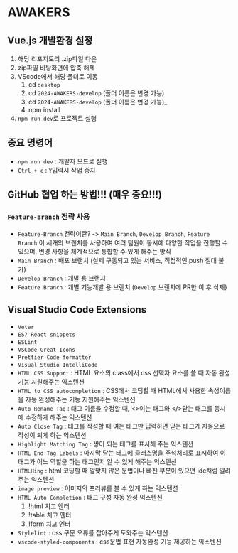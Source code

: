 # AWAKERS

## Vue.js 개발환경 설정 
1. 해당 리포지토리 .zip파일 다운
2. zip파일 바탕화면에 압축 해제
3. VScode에서 해당 폴더로 이동
   1. cd `desktop`
   2. cd `2024-AWAKERS-develop` (폴더 이름은 변경 가능)
   3. cd `2024-AWAKERS-develop` (폴더 이름은 변경 가능)_
   4. npm install
5. `npm run dev`로 프로젝트 실행<br>

## 중요 명령어
- `npm run dev` : 개발자 모드로 실행
- `Ctrl + c` : `Y`입력시 작업 중지<br>

## GitHub 협업 하는 방법!!! (매우 중요!!!)
### `Feature-Branch` 전략 사용
- `Feature-Branch` 전략이란?
  -> `Main Branch`, `Develop Branch`, `Feature Branch` 이 세개의 브랜치를 사용하여 여러 팀원이 동시에 다양한 작업을 진행할 수 있으며, 변경 사항을 체계적으로 통합할 수 있게 해주는 방식
- `Main Branch` : 배포 브랜치 (실제 구동되고 있는 서비스, 직접적인 push 절대 불가)
- `Develop Branch` : 개발 용 브랜치
- `Feature Branch` : 개별 기능개발 용 브랜치 (`Develop` 브랜치에 PR한 이 후 삭제)

## Visual Studio Code Extensions
- `Veter`
- `ES7 React snippets`
- `ESLint`
- `VSCode Great Icons`
- `Prettier-Code formatter`
- `Visual Studio IntelliCode`
- `HTML CSS Support` : HTML 요소의 class에서 css 선택자 요소를 쓸 때 자동 완성 기능 지원해주는 익스텐션
- `HTML to CSS autocompletion` : CSS에서 코딩할 때 HTML에서 사용한 속성이름을 자동 완성해주는 기능 지원해주는 익스텐션
- `Auto Rename Tag` : 태그 이름을 수정할 때, <>여는 태그와 </>닫는 태그를 동시에 수정하게 해주는 익스텐션
- `Auto Close Tag` : 태그를 작성할 때 여는 태그만 입력하면 닫는 태그가 자동으로 작성이 되게 하는 익스텐션
- `Highlight Matching Tag` : 쌍이 되는 태그를 표시해 주는 익스텐션
- `HTML End Tag Labels` : 마지막 닫는 태그에 클래스명을 주석처리로 표시하여 이 태그가 어느 역할을 하는 태그인지 알 수 있게 해주는 익스텐션
- `HTMLHing` : html 코딩할 때 알맞지 않은 문법이나 빠진 부분이 있으면 ide처럼 알려주는 익스텐션
- `image preview` : 이미지의 프리뷰를 볼 수 있게 하는 익스텐션
- `HTML Auto Completion` : 태그 구성 자동 완성 익스텐션
    1. !html 치고 엔터
    2. !table 치고 엔터
    3. !form 치고 엔터
- `Stylelint` : css 구문 오류를 잡아주게 도와주는 익스텐션
- `vscode-styled-components` : css문법 표현 자동완성 기능 제공하는 익스텐션